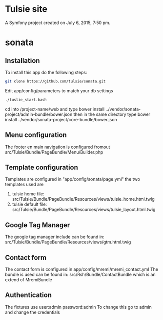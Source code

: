 Tulsie site
============

A Symfony project created on July 6, 2015, 7:50 pm.
# sonata




## Installation
To install this app do the following steps:


```bash
git clone https://github.com/tulsie/sonata.git
```


Edit app/config/parameters to match your db settings

```bash
./tuslie_start.bash
```
cd into /project-name/web and type bower install ../vendor/sonata-project/admin-bundle/bower.json
then in the same directory type bower install  ../vendor/sonata-project/core-bundle/bower.json

## Menu configuration
The footer en main navigation is configured fromout
src/Tulsie/Bundle/PageBundle/Menu/Builder.php

## Template configuration
Templates are configured in "app/config/sonata/page.yml"
the two templates used are
1. tulsie home file: src/Tulsie/Bundle/PageBundle/Resources/views/tulsie_home.html.twig
2. tulsie default file: src/Tulsie/Bundle/PageBundle/Resources/views/tulsie_layout.html.twig


## Google Tag Manager
The google tag manager include can be found in:
src/Tulsie/Bundle/PageBundle/Resources/views/gtm.html.twig


## Contact form
The contact form is configured in app/config/mremi/mremi_contact.yml
The bundle is used can be found in: src/Rsh/Bundle/ContactBundle which is an extend of MremiBundle

## Authentication
The fixtures use user:admin password:admin
To change this go to admin and change the credentials
